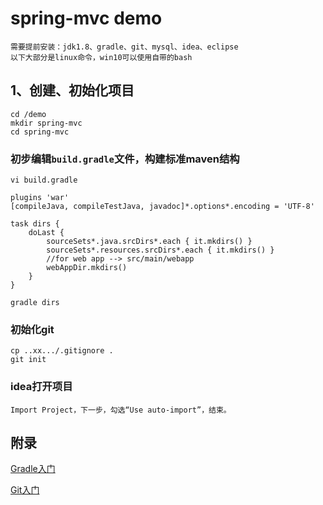 # spring-mvc demo
    需要提前安装：jdk1.8、gradle、git、mysql、idea、eclipse
    以下大部分是linux命令，win10可以使用自带的bash

## 1、创建、初始化项目
    cd /demo
    mkdir spring-mvc
    cd spring-mvc

### 初步编辑`build.gradle`文件，构建标准maven结构
    vi build.gradle

    plugins 'war'
    [compileJava, compileTestJava, javadoc]*.options*.encoding = 'UTF-8'

    task dirs {
        doLast {
            sourceSets*.java.srcDirs*.each { it.mkdirs() }
            sourceSets*.resources.srcDirs*.each { it.mkdirs() }
            //for web app --> src/main/webapp
            webAppDir.mkdirs()
        }
    }

    gradle dirs
### 初始化git
    cp ..xx.../.gitignore .
    git init

### idea打开项目
    Import Project，下一步，勾选“Use auto-import”，结束。


## 附录
[Gradle入门](../../gradle)

[Git入门](../../git)